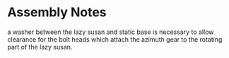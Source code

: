 # Assembly Notes

a washer between the lazy susan and static base is necessary to allow clearance for the bolt heads which attach the azimuth gear to the rotating part of the lazy susan.
